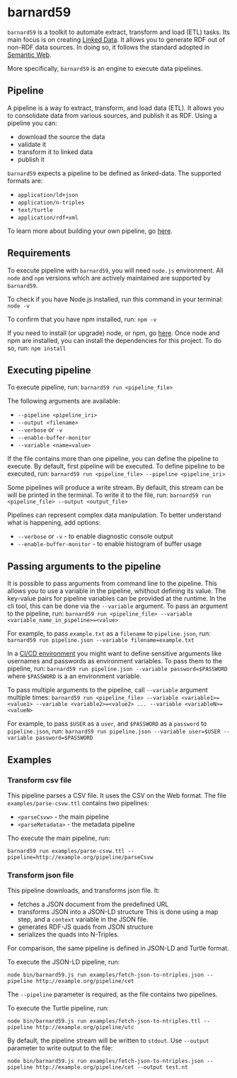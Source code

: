 # barnard59

`barnard59` is a toolkit to automate extract, transform and load (ETL) tasks. Its main focus is on creating [Linked Data](http://linked-data-training.zazuko.com/). It allows you to generate RDF out of non-RDF data sources. In doing so, it follows the standard adopted in [Semantic Web](https://www.w3.org/standards/semanticweb/).

More specifically, `barnard59` is an engine to execute data pipelines.

## Pipeline

A pipeline is a way to extract, transform, and load data (ETL). It allows you to consolidate data from various sources, and publish it as RDF.
Using a pipeline you can:
* download the source the data
* validate it
* transform it to linked data
* publish it


`barnard59` expects a pipeline to be defined as linked-data. The supported formats are:
* `application/ld+json`
* `application/n-triples`
* `text/turtle`
* `application/rdf+xml`

To learn more about building your own pipeline, go [here](wiki/).

## Requirements
To execute pipeline with `barnard59`, you will need `node.js` environment. All `node` and `npm` versions which are actively maintained are supported by `barnard59`.


To check if you have Node.js installed, run this command in your terminal:
`node -v`

To confirm that you have npm installed, run:
`npm -v`

If you need to install (or upgrade) node, or npm, go [here](https://nodejs.org/en/download/).
Once node and npm are installed, you can install the dependencies for this project. To do so, run:
`npm install`
## Executing pipeline

To execute pipeline, run:
`barnard59 run <pipeline_file>`

The following arguments are available:
* `--pipeline <pipeline_iri>`
* `--output <filename>`
* `--verbose` or `-v`
* `--enable-buffer-monitor`
* `--variable <name=value>`

If the file contains more than one pipeline, you can define the pipeline to execute. By default, first pipeline will be executed.
To define pipeline to be executed, run:
`barnard59 run <pipeline_file> --pipeline <pipeline_iri>`

Some pipelines will produce a write stream. By default, this stream can be will be printed in the terminal. To write it to the file, run:
`barnard59 run <pipeline_file> --output <output_file>`

Pipelines can represent complex data manipulation. To better understand what is happening, add options:
* `--verbose` or `-v` - to enable diagnostic console output
* `--enable-buffer-monitor` - to enable histogram of buffer usage

## Passing arguments to the pipeline
It is possible to pass arguments from command line to the pipeline. This allows you to use a variable in the pipeline, whithout defining its value. The key-value pairs for pipeline variables can be provided at the runtime. In the cli tool, this can be done via the `--variable` argument.
To pass an argument to the pipeline, run:
`barnard59 run <pipeline_file> --variable <variable_name_in_pipeline>=<value>`

For example, to pass `example.txt` as a `filename` to `pipeline.json`, run:
`barnard59 run pipeline.json --variable filename=example.txt`

In a [CI/CD environment](https://github.com/zazuko/barnard59/wiki/automation) you might want to define sensitive arguments like usernames and passwords as environment variables. To pass them to the pipeline, run:
`barnard59 run pipeline.json --variable password=$PASSWORD`
where `$PASSWORD` is a an environment variable.

To pass multiple arguments to the pipeline, call `--variable` argument multiple times:
`barnard59 run <pipeline_file> --variable <variable1>=<value1> --variable <variable2>=<value2> ... --variable <variableN>=<valueN>`

For example, to pass `$USER` as a `user`, and `$PASSWORD` as a `password` to `pipeline.json`, run:
`barnard59 run pipeline.json --variable user=$USER --variable password=$PASSWORD`


## Examples

### Transform csv file

This pipeline parses a CSV file. It uses the CSV on the Web format. The file `examples/parse-csvw.ttl` contains two pipelines:
* `<parseCsvw>` - the main pipeline
* `<parseMetadata>` - the metadata pipeline

Tho execute the main pipeline, run:

```
barnard59 run examples/parse-csvw.ttl --pipeline=http://example.org/pipeline/parseCsvw
```
### Transform json file

This pipeline downloads, and transforms json file. It:

* fetches a JSON document from the predefined URL
* transforms JSON into a JSON-LD structure
    This is done using a map step, and a `context` variable in the JSON file.
* generates RDF-JS quads from JSON structure
* serializes the quads into N-Triples.

For comparison, the same pipeline is defined in JSON-LD and Turtle format.

To execute the JSON-LD pipeline, run:

```
node bin/barnard59.js run examples/fetch-json-to-ntriples.json --pipeline http://example.org/pipeline/cet
```

The `--pipeline` parameter is required, as the file contains two pipelines.


To execute the Turtle pipeline, run:

```
node bin/barnard59.js run examples/fetch-json-to-ntriples.ttl --pipeline http://example.org/pipeline/utc
```

By default, the pipeline stream will be written to `stdout`. Use `--output` parameter to write output to the file:

```
node bin/barnard59.js run examples/fetch-json-to-ntriples.json --pipeline http://example.org/pipeline/cet --output test.nt
```

